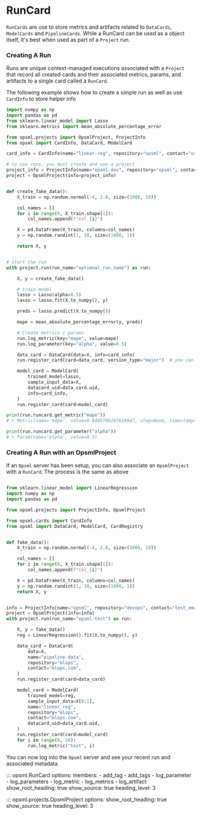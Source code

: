 # RunCard

`RunCards` are use to store metrics and artifacts related to `DataCards`, `ModelCards` and `PipelineCards`. While a RunCard can be used as a object itself, it's best when used as part of a `Project` run.

### Creating A Run
Runs are unique context-managed executions associated with a `Project` that record all created cards and their associated metrics, params, and artifacts to a single card called a `RunCard`.

The following example shows how to create a simple run as well as use `CardInfo` to store helper info

```python
import numpy as np
import pandas as pd
from sklearn.linear_model import Lasso
from sklearn.metrics import mean_absolute_percentage_error

from opsml.projects import OpsmlProject, ProjectInfo
from opsml import CardInfo, DataCard, ModelCard

card_info = CardInfo(name="linear-reg", repository="opsml", contact="user@email.com")

# to use runs, you must create and use a project
project_info = ProjectInfo(name="opsml-dev", repository="opsml", contact="user@email.com")
project = OpsmlProject(info=project_info)


def create_fake_data():
    X_train = np.random.normal(-4, 2.0, size=(1000, 10))

    col_names = []
    for i in range(0, X_train.shape[1]):
        col_names.append(f"col_{i}")

    X = pd.DataFrame(X_train, columns=col_names)
    y = np.random.randint(1, 10, size=(1000, 1))

    return X, y


# start the run
with project.run(run_name="optional_run_name") as run:

    X, y = create_fake_data()

    # train model
    lasso = Lasso(alpha=0.5)
    lasso = lasso.fit(X.to_numpy(), y)

    preds = lasso.predict(X.to_numpy())

    mape = mean_absolute_percentage_error(y, preds)

    # Create metrics / params
    run.log_metric(key="mape", value=mape)
    run.log_parameter(key="alpha", value=0.5)

    data_card = DataCard(data=X, info=card_info)
    run.register_card(card=data_card, version_type="major")  # you can specify "major", "minor", "patch"

    model_card = ModelCard(
        trained_model=lasso,
        sample_input_data=X,
        datacard_uid=data_card.uid,
        info=card_info,
    )
    run.register_card(card=model_card)

print(run.runcard.get_metric("mape"))
# > Metric(name='mape', value=0.8489706297619047, step=None, timestamp=None)

print(run.runcard.get_parameter("alpha"))
# > Param(name='alpha', value=0.5)

```

### Creating A Run with an OpsmlProject
If an `Opsml` server has been setup, you can also associate an `OpsmlProject` with a `RunCard`. The process is the same as above

```python

from sklearn.linear_model import LinearRegression
import numpy as np
import pandas as pd

from opsml.projects import ProjectInfo, OpsmlProject

from opsml.cards import CardInfo
from opsml import DataCard, ModelCard, CardRegistry


def fake_data():
    X_train = np.random.normal(-4, 2.0, size=(1000, 10))

    col_names = []
    for i in range(0, X_train.shape[1]):
        col_names.append(f"col_{i}")

    X = pd.DataFrame(X_train, columns=col_names)
    y = np.random.randint(1, 10, size=(1000, 1))
    return X, y


info = ProjectInfo(name="opsml", repository="devops", contact="test_email",)
project = OpsmlProject(info=info)
with project.run(run_name="opsml-test") as run:

    X, y = fake_data()
    reg = LinearRegression().fit(X.to_numpy(), y)

    data_card = DataCard(
        data=X,
        name="pipeline-data",
        repository="mlops",
        contact="mlops.com",
    )
    run.register_card(card=data_card)

    model_card = ModelCard(
        trained_model=reg,
        sample_input_data=X[0:1],
        name="linear_reg",
        repository="mlops",
        contact="mlops.com",
        datacard_uid=data_card.uid,
    )
    run.register_card(card=model_card)
    for i in range(0, 10):
        run.log_metric("test", i)
```

You can now log into the `Opsml` server and see your recent run and associated metadata

::: opsml.RunCard
    options:
        members:
            - add_tag
            - add_tags
            - log_parameter
            - log_parameters
            - log_metric
            - log_metrics
            - log_artifact
        show_root_heading: true
        show_source: true
        heading_level: 3

::: opsml.projects.OpsmlProject
    options:
        show_root_heading: true
        show_source: true
        heading_level: 3

